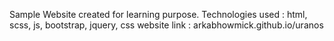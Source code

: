 Sample Website created for learning purpose.
Technologies used : html, scss, js, bootstrap, jquery, css
website link : arkabhowmick.github.io/uranos
